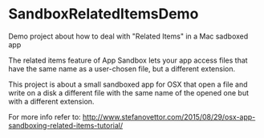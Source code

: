 # SandboxRelatedItemsDemo
Demo project about how to deal with "Related Items" in a Mac sadboxed app

The related items feature of App Sandbox lets your app access files that have the same name as a user-chosen file, but a different extension.

This project is about a small sandboxed app for OSX that open a file and write on a disk a different file with the same name of the opened one but with a different extension.

For more info refer to: http://www.stefanovettor.com/2015/08/29/osx-app-sandboxing-related-items-tutorial/
